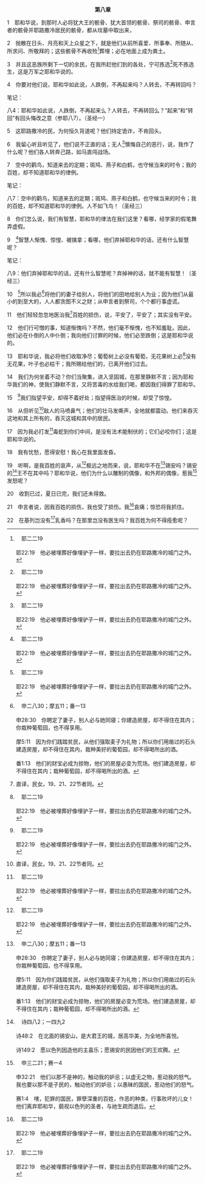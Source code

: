 <p style="text-align:center;font-weight:bold;">第八章</p>

1　耶和华说，到那时人必将犹大王的骸骨、犹大首领的骸骨、祭司的骸骨、申言者的骸骨并耶路撒冷居民的骸骨，都从坟墓中取出来，

2　抛散在日头、月亮和天上众星之下，就是他们从前所喜爱、所事奉、所随从、所求问、所敬拜的；这些骸骨不再收殓[^a]葬埋；必在地面上成为粪土。

[^a]:　耶二二19<br><br>耶22:19　他必被埋葬好像埋驴子一样，要拉出去扔在耶路撒冷的城门之外。

3　并且这恶族所剩下一切的余民，在我所赶他们到的各处，宁可拣选[^a]死不拣选生，这是万军之耶和华说的。

[^a]:　伯三21～22；七15～16；启九6<br><br>伯3:21　他们切望死，却不得死；求死胜于求隐藏的珍宝；<br><br>伯3:22　他们寻见坟墓就快乐，极其欢喜；<br><br>伯7:15　以致我宁肯窒息而死，宁肯死亡，胜似留我这一身的骨头。<br><br>伯7:16　我厌弃性命，不愿永远活着；你任凭我吧，因我的日子不过是一口气。<br><br>启9:6　在那些日子，人要求死，却绝不得死；切望要死，死却远避他们。

4　你要对他们说，耶和华如此说，人跌倒，不再起来吗？人转去，不再转回吗？

<p id="biblebj">笔记：

<p id="biblebjzw">八4：耶和华如此说，人跌倒，不再起来么？人转去，不再转回么？“起来”和“转回”有回头悔改之意（参耶八7）。（圣经一）

5　这耶路撒冷的民，为何恒久背道呢？他们持定诡诈，不肯回头。

6　我留心听且听见了，他们说不正直的话；无人[^a]懊悔自己的恶行，说，我作了什么呢？他们各人转奔己路，如马直闯战场。

[^a]:　启九21；十六9<br><br>启9:21　又不悔改自己的凶杀、邪术、淫乱或偷窃。<br><br>启16:9　人被大热所烤，就亵渎那有权掌管这些灾之神的名，并不悔改将荣耀归与神。

7　空中的鹳鸟，知道来去的定期；斑鸠、燕子和白鹤，也守候当来的时令；我的百姓，却不知道耶和华的律例。

<p id="biblebj">笔记：

<p id="biblebjzw">八7：空中的鹳鸟，知道来去的定期；斑鸠、燕子和白鹤，也守候当来的时令；我的百姓，却不知道耶和华的律例。人不如飞鸟！（圣经三）

8　你们怎么说，我们有智慧，耶和华的律法在我们这里？看哪，经学家的假笔舞弄虚假。

9　[^a]智慧人惭愧、惊惶、被擒拿；看哪，他们弃掉耶和华的话，还有什么智慧呢？

<p id="biblebj">笔记：

<p id="biblebjzw">八9：他们弃掉耶和华的话，还有什么智慧呢？弃掉神的话，就不能有智慧！（圣经三）

[^a]:　伯五12～13；耶四九7；林前一19<br><br>伯5:12　祂破坏狡猾人的计谋，使他们的手无所成就。<br><br>伯5:13　祂叫智慧人中了自己的诡计，使狡诈人的计谋速速破灭。<br><br>耶49:7　论以东：万军之耶和华如此说，提幔中再没有智慧吗？聪明人不再有谋略吗？他们的智慧耗尽了吗？<br><br>林前1:19　因为经上记着：“我要灭绝智慧人的智慧，废弃通达人的通达。”

10　[^a]所以我必[^b]将他们的妻子给别人，将他们的田地给别人为业；因为他们从最小的到至大的，人人都贪图不义之财；从申言者到祭司，个个都行事虚谎。

[^a]:　10～12：耶六12～15<br><br>耶6:12　他们的房屋、田地和妻子，都必转归别人；我要伸手攻击这地的居民；这是耶和华说的。<br><br>耶6:13　因为他们从最小的到至大的，人人都贪图不义之财；从申言者到祭司，个个都行事虚谎。<br><br>耶6:14　他们轻轻忽忽地医治我百姓的损伤，说，平安了，平安了；其实没有平安。<br><br>耶6:15　他们行可憎的事，知道惭愧吗？不然，他们毫不惭愧，也不知羞耻。因此，他们必在仆倒的人中仆倒；我向他们讨罪的时候，他们必至跌倒；这是耶和华说的。

[^b]:　申二八30；摩五11；番一13<br><br>申28:30　你聘定了妻子，别人必与她同寝；你建造房屋，却不得住在其内；你栽种葡萄园，也不得享用。<br><br>摩5:11　因为你们践踏贫民，从他们强取麦子为礼物；所以你们用凿过的石头建造房屋，却不得住在其内，栽种美好的葡萄园，却不得喝所出的酒。<br><br>番1:13　他们的财宝必成为掠物，他们的房屋必变为荒场。他们建造房屋，却不得住在其内；栽种葡萄园，却不得喝所出的酒。

11　他们轻轻忽忽地医治我[^1]百姓的损伤，说，平安了，平安了；其实没有平安。

[^1]:直译，民女。19、21、22节者同。

12　他们行可憎的事，知道惭愧吗？不然，他们毫不惭愧，也不知羞耻。因此，他们必在仆倒的人中仆倒；我向他们讨罪的时候，他们必至跌倒；这是耶和华说的。

13　耶和华说，我必将他们收取净尽；葡萄树上必没有葡萄，无花果树上必[^a]没有无花果，叶子也必枯干；我所赐给他们的，已离开他们过去。

[^a]:　太二一19；路十三6<br><br>太21:19　看见路旁一棵无花果树，就走到跟前，在树上找不着什么，不过有叶子；就对树说，你不再结果子，直到永远。那无花果树就立刻枯干了。<br><br>路13:6　于是祂说了这个比喻：一个人有一棵无花果树，栽在他的葡萄园里。他来，在树上找果子，却找不着。

14　我们为何坐着不动？你们当聚集，进入坚固城，在那里静默不言；因为耶和华我们的神，使我们静默不言，又将苦毒的水给我们喝，都因我们得罪了耶和华。

15　[^a]我们指望平安，却得不着好处；指望得医治的时候，却受了惊惶。

[^a]:　耶十四19<br><br>耶14:19　你全然弃绝犹大吗？你厌恶锡安吗？你为何击打我们，以致我们无法得医治呢？我们指望平安，却得不着好处；指望得医治的时候，却受了惊惶。

16　从但听见[^1]敌人的马喷鼻气；他们的壮马发嘶声，全地就都震动。他们来吞灭这地和其上所有的，吞灭这城和其中的居民。

[^1]:直译，他们的。

17　因为我必打发[^a]毒蛇到你们中间，是没有法术能制伏的；它们必咬你们；这是耶和华说的。

[^a]:　民二一6；申三二24<br><br>民21:6　于是耶和华打发火蛇进入百姓中间，蛇就咬他们，以致以色列中死了许多人。<br><br>申32:24　他们必因饥荒消瘦，被热症毒疫吞灭；我要打发野兽用牙齿咬他们，并土中爬行的，用毒液害他们。

18　我有忧愁，愿得安慰！我心在我里面发昏。

19　听啊，是我百姓的哀声，从[^a]极远之地而来，说，耶和华不在[^b]锡安吗？锡安的[^c]王不在其中吗？耶和华说，他们为什么以雕制的偶像，和外邦的偶像，惹我[^d]发怒呢？

[^a]:　诗一三七1；赛三九3<br><br>诗137:1　我们曾在巴比伦的河边坐下，一追想锡安就哭了。<br><br>赛39:3　于是申言者以赛亚来见希西家王，问他说，这些人说了什么？他们从哪里来见你？希西家说，他们从远方的巴比伦来见我。

[^b]:　诗一三五21；赛十二6<br><br>诗135:21　住在耶路撒冷的耶和华，当从锡安受颂赞。阿利路亚。<br><br>赛12:6　锡安的居民哪，当扬声欢呼，因为以色列的圣者在你们中间乃为至大。

[^c]:　诗四八2；一四九2<br><br>诗48:2　在北面的锡安山，是大君王的城，居高华美，为全地所喜悦。<br><br>诗149:2　愿以色列因造他的主喜乐；愿锡安的民因他们的王欢腾。

[^d]:　申三二21；赛一4<br><br>申32:21　他们以那不是神的，触动我的妒忌；以虚无之物，惹动我的怒气。我也要以那不是子民的，触动他们的妒忌；以愚昧的国民，惹动他们的怒气。<br><br>赛1:4　嗐，犯罪的国民，罪孽深重的百姓，作恶的种类，行事败坏的儿女！他们离弃耶和华，藐视以色列的圣者，与祂生疏而退后。

20　收割已过，夏日已完，我们还未得救。

21　申言者说，因我百姓的损伤，我也受了损伤。我[^a]哀痛；惊恐将我抓住。

[^a]:　耶四19；九1；十四17；哀二11<br><br>耶4:19　我的心肠啊，我的心肠啊，我翻腾绞痛。我的心哪！我的心在我里面呻吟；我不能静默不言；因为我的魂哪，你已经听见角声，听见打仗的呐喊。<br><br>耶9:1　但愿我的头为众水，我的眼为泪的泉源，我好为我百姓中被杀的人，昼夜哭泣！<br><br>耶14:17　你要将这话对他们说，愿我眼流泪，昼夜不息；因为我民的处女受了极大的损伤，受了严重的创伤。<br><br>哀2:11　我的眼流泪，以致失明；我的心肠翻腾，肝胆涂地，都因我的民遭毁灭，又因孩童和吃奶的在城内街上发昏。

22　在基列岂没有[^a]乳香吗？在那里岂没有医生吗？我百姓为何不得痊愈呢？

[^a]:　创三七25；四三11；耶四六11<br><br>创37:25　于是他们坐下吃饭；他们举目观看，见有一伙以实玛利人从基列来，用骆驼驮着香胶、香油、没药，要带下埃及去。<br><br>创43:11　他们的父亲以色列对他们说，若必须如此，你们就当这样行：可以取些这地佳美的出产，就是一点香油和一点蜂蜜，香胶和没药，榧子和杏仁，收在器皿里，带下去送给那人作礼物；<br><br>耶46:11　埃及的处女啊，可以上基列取乳香去；你虽多服良药，总是徒然，不得治好。


